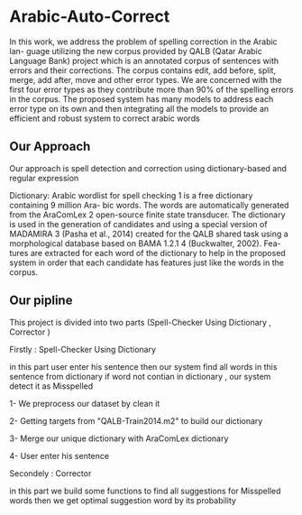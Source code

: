 # Arabic-Auto-Correct
In this work, we address the problem
of spelling correction in the Arabic lan-
guage utilizing the new corpus provided
by QALB (Qatar Arabic Language Bank)
project which is an annotated corpus of
sentences with errors and their corrections.
The corpus contains edit, add before, split,
merge, add after, move and other error
types. We are concerned with the first four
error types as they contribute more than
90% of the spelling errors in the corpus.
The proposed system has many models to
address each error type on its own and then
integrating all the models to provide an
efficient and robust system to correct arabic words


## Our Approach
Our approach is spell detection and correction using dictionary-based and regular expression 

Dictionary: Arabic wordlist for spell checking 1
is a free dictionary containing 9 million Ara-
bic words. The words are automatically generated
from the AraComLex 2 open-source finite state
transducer.
The dictionary is used in the generation
of candidates and using a special version of
MADAMIRA 3 (Pasha et al., 2014) created for the
QALB shared task using a morphological database
based on BAMA 1.2.1 4 (Buckwalter, 2002). Fea-
tures are extracted for each word of the dictionary
to help in the proposed system in order that each
candidate has features just like the words in the
corpus.

## Our pipline
This project is divided into two parts (Spell-Checker Using Dictionary , Corrector )

Firstly : Spell-Checker Using Dictionary 

in this part user enter his sentence then our system find all words in this sentence from dictionary if word not contian in dictionary , our system detect it as Misspelled

1- We preprocess our dataset by clean it 

2- Getting targets from "QALB-Train2014.m2" to build our dictionary

3- Merge our unique dictionary with AraComLex dictionary  

4- User enter his sentence

Secondely : Corrector

in this part we build some functions to find all suggestions for Misspelled words then we get optimal suggestion word by its probability 









